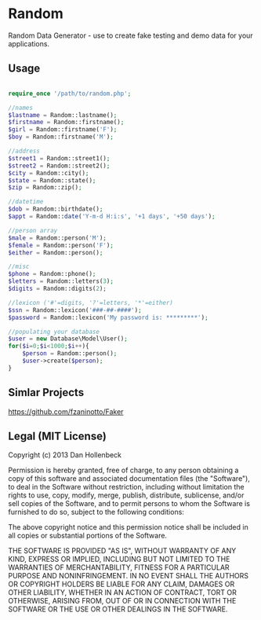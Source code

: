 Random
======

Random Data Generator - use to create fake testing and demo data for your applications.

## Usage ##
```php

require_once '/path/to/random.php';

//names
$lastname = Random::lastname();
$firstname = Random::firstname();
$girl = Random::firstname('F');
$boy = Random::firstname('M');

//address
$street1 = Random::street1();
$street2 = Random::street2();
$city = Random::city();
$state = Random::state();
$zip = Random::zip();

//datetime
$dob = Random::birthdate();
$appt = Random::date('Y-m-d H:i:s', '+1 days', '+50 days');

//person array
$male = Random::person('M');
$female = Random::person('F');
$either = Random::person();

//misc
$phone = Random::phone();
$letters = Random::letters(3);
$digits = Random::digits(2);

//lexicon ('#'=digits, '?'=letters, '*'=either)
$ssn = Random::lexicon('###-##-####');
$password = Random::lexicon('My password is: *********');

//populating your database
$user = new Database\Model\User();
for($i=0;$i<1000;$i++){
	$person = Random::person();
	$user->create($person);
}
```

## Simlar Projects ##
https://github.com/fzaninotto/Faker

## Legal (MIT License)

Copyright (c) 2013 Dan Hollenbeck

Permission is hereby granted, free of charge, to any person obtaining a copy of this software and associated documentation files (the "Software"), to deal in the Software without restriction, including without limitation the rights to use, copy, modify, merge, publish, distribute, sublicense, and/or sell copies of the Software, and to permit persons to whom the Software is furnished to do so, subject to the following conditions:

The above copyright notice and this permission notice shall be included in all copies or substantial portions of the Software.

THE SOFTWARE IS PROVIDED "AS IS", WITHOUT WARRANTY OF ANY KIND, EXPRESS OR IMPLIED, INCLUDING BUT NOT LIMITED TO THE WARRANTIES OF MERCHANTABILITY, FITNESS FOR A PARTICULAR PURPOSE AND NONINFRINGEMENT. IN NO EVENT SHALL THE AUTHORS OR COPYRIGHT HOLDERS BE LIABLE FOR ANY CLAIM, DAMAGES OR OTHER LIABILITY, WHETHER IN AN ACTION OF CONTRACT, TORT OR OTHERWISE, ARISING FROM, OUT OF OR IN CONNECTION WITH THE SOFTWARE OR THE USE OR OTHER DEALINGS IN THE SOFTWARE.